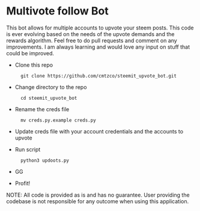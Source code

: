 # Multivote follow Bot
This bot allows for multiple accounts to upvote your steem posts.  This code is ever evolving based on the needs of the upvote demands and the rewards algorithm.  Feel free to do pull requests and comment on any improvements.  I am always learning and would love any input on stuff that could be improved. 

- Clone this repo

        git clone https://github.com/cmtzco/steemit_upvote_bot.git

- Change directory to the repo

        cd steemit_upvote_bot

- Rename the creds file

        mv creds.py.example creds.py

- Update creds file with your account credentials and the accounts to upvote

- Run script

        python3 updoots.py

- GG

- Profit!

NOTE: All code is provided as is and has no guarantee.  User providing the codebase is not responsible for any outcome when using this application. 


